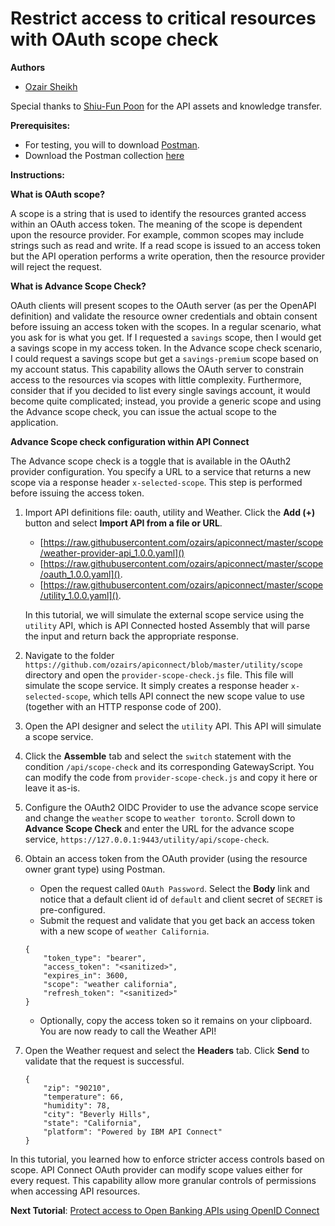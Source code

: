 # Restrict access to critical resources with OAuth scope check

**Authors** 
* [Ozair Sheikh](https://github.com/ozairs)

Special thanks to [Shiu-Fun Poon](https://github.com/shiup) for the API assets and knowledge transfer. 

**Prerequisites:** 

* For testing, you will to download [Postman](https://www.getpostman.com/). 
* Download the Postman collection [here](https://www.getpostman.com/collections/9ab248322bd2f0a75eea)

**Instructions:** 

**What is OAuth scope?**

A scope is a string that is used to identify the resources granted access within an OAuth access token. The meaning of the scope is dependent upon the resource provider. For example, common scopes may include strings such as read and write. If a read scope is issued to an access token but the API operation performs a write operation, then the resource provider will reject the request.

**What is Advance Scope Check?**

OAuth clients will present scopes to the OAuth server (as per the OpenAPI definition) and validate the resource owner credentials and obtain consent before issuing an access token with the scopes. In a regular scenario, what you ask for is what you get. If I requested a `savings` scope, then I would get a savings scope in my access token. In the Advance scope check scenario, I could request a savings scope but get a `savings-premium` scope based on my account status. This capability allows the OAuth server to constrain access to the resources via scopes with little complexity. Furthermore, consider that if you decided to list every single savings account, it would become quite complicated; instead, you provide a generic scope and using the Advance scope check, you can issue the actual scope to the application.

**Advance Scope check configuration within API Connect**

The Advance scope check is a toggle that is available in the OAuth2 provider configuration. You specify a URL to a service that returns a new scope via a response header `x-selected-scope`. This step is performed before issuing the access token.


1. Import API definitions file: oauth, utility and Weather. Click the **Add (+)** button and select **Import API from a file or URL**. 
	* [https://raw.githubusercontent.com/ozairs/apiconnect/master/scope/weather-provider-api_1.0.0.yaml]() 
	* [https://raw.githubusercontent.com/ozairs/apiconnect/master/scope/oauth_1.0.0.yaml](). 
	* [https://raw.githubusercontent.com/ozairs/apiconnect/master/scope/utility_1.0.0.yaml](). 

	In this tutorial, we will simulate the external scope service using the `utility` API, which is API Connected hosted Assembly that will parse the input and return back the appropriate response.

2. Navigate to the folder `https://github.com/ozairs/apiconnect/blob/master/utility/scope` directory and open the `provider-scope-check.js` file. This file will simulate the scope service. It simply creates a response header `x-selected-scope`, which tells API connect the new scope value to use (together with an HTTP response code of 200).
3. Open the API designer and select the `utility` API. This API will simulate a scope service. 
4. Click the **Assemble** tab and select the `switch` statement with the condition `/api/scope-check` and its corresponding GatewayScript. You can modify the code from `provider-scope-check.js` and copy it here or leave it as-is.
6. Configure the OAuth2 OIDC Provider to use the advance scope service and change the `weather` scope to `weather toronto`. Scroll down to **Advance Scope Check** and enter the URL for the advance scope service, `https://127.0.0.1:9443/utility/api/scope-check`.
6. Obtain an access token from the OAuth provider (using the resource owner grant type) using Postman.
	* Open the request called `OAuth Password`. Select the **Body** link and notice that a default client id of `default` and client secret of `SECRET` is pre-configured.
	* Submit the request and validate that you get back an access token with a new scope of `weather California`.
	```
	{
		"token_type": "bearer",
		"access_token": "<sanitized>",
		"expires_in": 3600,
		"scope": "weather california",
		"refresh_token": "<sanitized>"
	}
	```
	* Optionally, copy the access token so it remains on your clipboard. You are now ready to call the Weather API!
7. Open the Weather request and select the **Headers** tab. Click **Send** to validate that the request is successful.
	```
	{
		"zip": "90210",
		"temperature": 66,
		"humidity": 78,
		"city": "Beverly Hills",
		"state": "California",
		"platform": "Powered by IBM API Connect"
	}
	```

In this tutorial, you learned how to enforce stricter access controls based on scope. API Connect OAuth provider can modify scope values either for every request. This capability allow more granular controls of permissions when accessing API resources.

**Next Tutorial**: [Protect access to Open Banking APIs using OpenID Connect](../master/openbanking/README.md)
